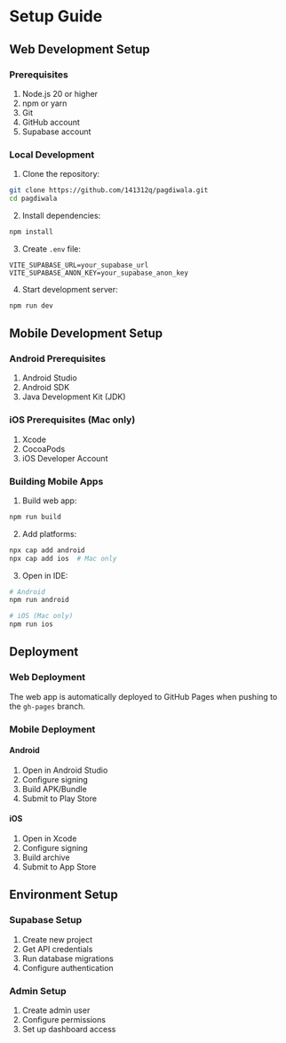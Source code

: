 
# Setup Guide

## Web Development Setup

### Prerequisites
1. Node.js 20 or higher
2. npm or yarn
3. Git
4. GitHub account
5. Supabase account

### Local Development
1. Clone the repository:
```bash
git clone https://github.com/141312q/pagdiwala.git
cd pagdiwala
```

2. Install dependencies:
```bash
npm install
```

3. Create `.env` file:
```env
VITE_SUPABASE_URL=your_supabase_url
VITE_SUPABASE_ANON_KEY=your_supabase_anon_key
```

4. Start development server:
```bash
npm run dev
```

## Mobile Development Setup

### Android Prerequisites
1. Android Studio
2. Android SDK
3. Java Development Kit (JDK)

### iOS Prerequisites (Mac only)
1. Xcode
2. CocoaPods
3. iOS Developer Account

### Building Mobile Apps

1. Build web app:
```bash
npm run build
```

2. Add platforms:
```bash
npx cap add android
npx cap add ios  # Mac only
```

3. Open in IDE:
```bash
# Android
npm run android

# iOS (Mac only)
npm run ios
```

## Deployment

### Web Deployment
The web app is automatically deployed to GitHub Pages when pushing to the `gh-pages` branch.

### Mobile Deployment

#### Android
1. Open in Android Studio
2. Configure signing
3. Build APK/Bundle
4. Submit to Play Store

#### iOS
1. Open in Xcode
2. Configure signing
3. Build archive
4. Submit to App Store

## Environment Setup

### Supabase Setup
1. Create new project
2. Get API credentials
3. Run database migrations
4. Configure authentication

### Admin Setup
1. Create admin user
2. Configure permissions
3. Set up dashboard access
